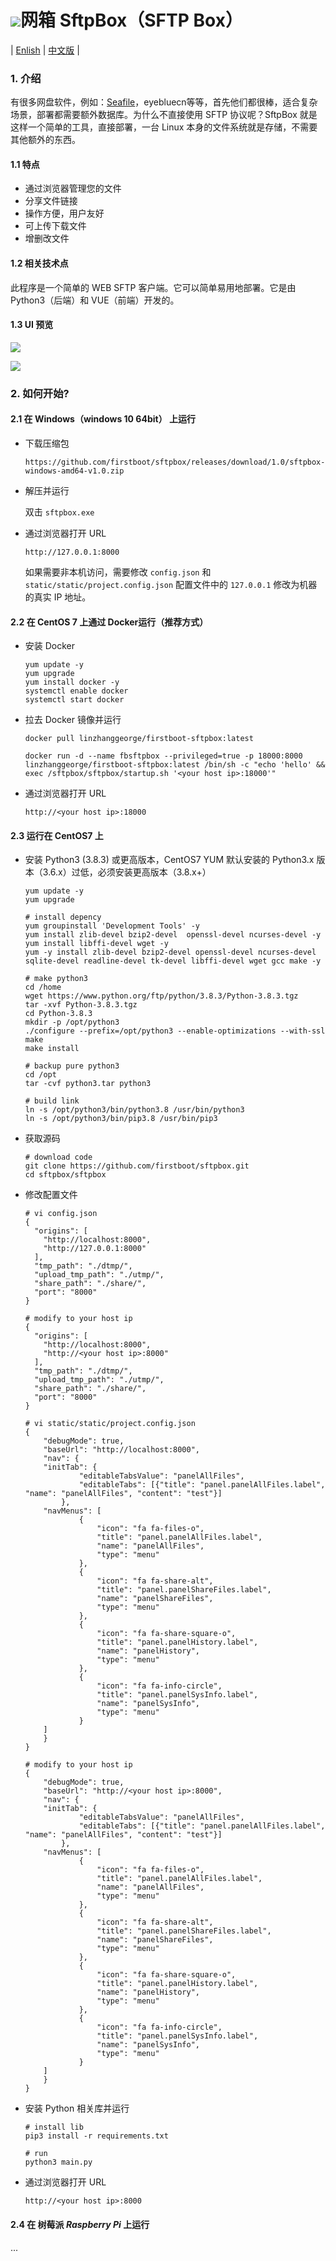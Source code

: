 # ![](https://note.youdao.com/yws/public/resource/deabc23357bd1170b455d63089114edc/xmlnote/BF7F78B632994C2787A523F20E143990/29938)网箱 SftpBox（SFTP Box）

| [Enlish]() | [中文版]() |

### 1. 介绍

有很多网盘软件，例如：[Seafile](https://github.com/haiwen/seafile)，eyebluecn等等，首先他们都很棒，适合复杂场景，部署都需要额外数据库。为什么不直接使用 SFTP 协议呢？SftpBox 就是这样一个简单的工具，直接部署，一台 Linux 本身的文件系统就是存储，不需要其他额外的东西。



#### 1.1 特点

- 通过浏览器管理您的文件
- 分享文件链接
- 操作方便，用户友好
- 可上传下载文件
- 增删改文件



#### 1.2 相关技术点

此程序是一个简单的 WEB SFTP 客户端。它可以简单易用地部署。它是由Python3（后端）和 VUE（前端）开发的。



#### 1.3  UI 预览

![](https://note.youdao.com/yws/public/resource/deabc23357bd1170b455d63089114edc/xmlnote/562762EB724C47A79DA3F109CC97EA98/29942)



![](https://note.youdao.com/yws/public/resource/deabc23357bd1170b455d63089114edc/xmlnote/0E6C9FCA99484C93BEE6E18E66F5BA61/32573)

### 2. 如何开始?



#### 2.1 在 Windows（windows 10 64bit） 上运行

- 下载压缩包

  ```
  https://github.com/firstboot/sftpbox/releases/download/1.0/sftpbox-windows-amd64-v1.0.zip
  ```

  

- 解压并运行

  双击 `sftpbox.exe`

  

- 通过浏览器打开 URL

  ```
  http://127.0.0.1:8000
  ```

  如果需要非本机访问，需要修改 `config.json` 和 `static/static/project.config.json` 配置文件中的 `127.0.0.1` 修改为机器的真实 IP 地址。
  
  

#### 2.2 在 CentOS 7 上通过  Docker运行（推荐方式）

- 安装 Docker

  ```shell
  yum update -y
  yum upgrade
  yum install docker -y
  systemctl enable docker
  systemctl start docker
  ```

  

- 拉去 Docker 镜像并运行

  ```shell
  docker pull linzhanggeorge/firstboot-sftpbox:latest
  
  docker run -d --name fbsftpbox --privileged=true -p 18000:8000 linzhanggeorge/firstboot-sftpbox:latest /bin/sh -c "echo 'hello' && exec /sftpbox/sftpbox/startup.sh '<your host ip>:18000'"
  ```

  

- 通过浏览器打开 URL

  ```
  http://<your host ip>:18000
  ```





#### 2.3 运行在 CentOS7 上

- 安装 Python3 (3.8.3) 或更高版本，CentOS7 YUM 默认安装的 Python3.x 版本（3.6.x）过低，必须安装更高版本（3.8.x+）

  ```
  yum update -y
  yum upgrade
  
  # install depency
  yum groupinstall 'Development Tools' -y
  yum install zlib-devel bzip2-devel  openssl-devel ncurses-devel -y
  yum install libffi-devel wget -y
  yum -y install zlib-devel bzip2-devel openssl-devel ncurses-devel sqlite-devel readline-devel tk-devel libffi-devel wget gcc make -y
  
  # make python3
  cd /home
  wget https://www.python.org/ftp/python/3.8.3/Python-3.8.3.tgz
  tar -xvf Python-3.8.3.tgz
  cd Python-3.8.3
  mkdir -p /opt/python3
  ./configure --prefix=/opt/python3 --enable-optimizations --with-ssl
  make
  make install
  
  # backup pure python3
  cd /opt
  tar -cvf python3.tar python3
  
  # build link
  ln -s /opt/python3/bin/python3.8 /usr/bin/python3
  ln -s /opt/python3/bin/pip3.8 /usr/bin/pip3
  
  ```

- 获取源码

  ```
  # download code
  git clone https://github.com/firstboot/sftpbox.git
  cd sftpbox/sftpbox
  
  ```

- 修改配置文件

  ```
  # vi config.json
  {
    "origins": [
      "http://localhost:8000",
      "http://127.0.0.1:8000"
    ],
    "tmp_path": "./dtmp/",
    "upload_tmp_path": "./utmp/",
    "share_path": "./share/",
    "port": "8000"
  }
  
  # modify to your host ip
  {
    "origins": [
      "http://localhost:8000",
      "http://<your host ip>:8000"
    ],
    "tmp_path": "./dtmp/",
    "upload_tmp_path": "./utmp/",
    "share_path": "./share/",
    "port": "8000"
  }
  
  # vi static/static/project.config.json
  {
      "debugMode": true,
      "baseUrl": "http://localhost:8000",
      "nav": {
      "initTab": {
              "editableTabsValue": "panelAllFiles",
              "editableTabs": [{"title": "panel.panelAllFiles.label", "name": "panelAllFiles", "content": "test"}]
          },
      "navMenus": [
              {
                  "icon": "fa fa-files-o",
                  "title": "panel.panelAllFiles.label",
                  "name": "panelAllFiles",
                  "type": "menu"
              },
              {
                  "icon": "fa fa-share-alt",
                  "title": "panel.panelShareFiles.label",
                  "name": "panelShareFiles",
                  "type": "menu"
              },
              {
                  "icon": "fa fa-share-square-o",
                  "title": "panel.panelHistory.label",
                  "name": "panelHistory",
                  "type": "menu"
              },
              {
                  "icon": "fa fa-info-circle",
                  "title": "panel.panelSysInfo.label",
                  "name": "panelSysInfo",
                  "type": "menu"
              }
      ]
      }
  }
  
  # modify to your host ip
  {
      "debugMode": true,
      "baseUrl": "http://<your host ip>:8000",
      "nav": {
      "initTab": {
              "editableTabsValue": "panelAllFiles",
              "editableTabs": [{"title": "panel.panelAllFiles.label", "name": "panelAllFiles", "content": "test"}]
          },
      "navMenus": [
              {
                  "icon": "fa fa-files-o",
                  "title": "panel.panelAllFiles.label",
                  "name": "panelAllFiles",
                  "type": "menu"
              },
              {
                  "icon": "fa fa-share-alt",
                  "title": "panel.panelShareFiles.label",
                  "name": "panelShareFiles",
                  "type": "menu"
              },
              {
                  "icon": "fa fa-share-square-o",
                  "title": "panel.panelHistory.label",
                  "name": "panelHistory",
                  "type": "menu"
              },
              {
                  "icon": "fa fa-info-circle",
                  "title": "panel.panelSysInfo.label",
                  "name": "panelSysInfo",
                  "type": "menu"
              }
      ]
      }
  }
  
  ```

- 安装 Python 相关库并运行

  ```
  # install lib
  pip3 install -r requirements.txt
  
  # run
  python3 main.py
  ```

- 通过浏览器打开 URL

  ```
  http://<your host ip>:8000
  ```



#### 2.4 在 树莓派 *Raspberry Pi* 上运行

...



